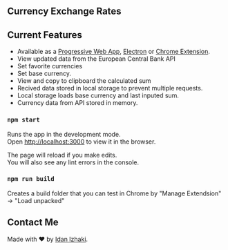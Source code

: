## Currency Exchange Rates

## Current Features

* Available as a [Progressive Web App](https://chrome.google.com/webstore/detail/currency-exchange/cpcpkkbgimgkcpckmfkcmgoghfjgadik), [Electron](https://drive.google.com/open?id=15FxapsgGJet4SMqPhLgl_nNbPlZJkwNN) or [Chrome Extension](https://chrome.google.com/webstore/detail/currency-exchange/cpcpkkbgimgkcpckmfkcmgoghfjgadik).
* View updated data from the European Central Bank API
* Set favorite currencies
* Set base currency.
* View and copy to clipboard the calculated sum
* Recived data stored in local storage to prevent multiple requests.
* Local storage loads base currency and last inputed sum.
* Currency data from API stored in memory.

### `npm start`

Runs the app in the development mode.<br>
Open [http://localhost:3000](http://localhost:3000) to view it in the browser.

The page will reload if you make edits.<br>
You will also see any lint errors in the console.

### `npm run build`

Creates a build folder that you can test in Chrome by "Manage Extendsion" -> "Load unpacked"

## Contact Me

Made with ♥ by [Idan Izhaki](https://idanprofile.herokuapp.com/profile/1/projects).

